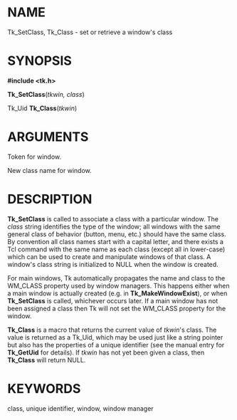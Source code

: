 # NAME

Tk_SetClass, Tk_Class - set or retrieve a window\'s class

# SYNOPSIS

**#include \<tk.h\>**

**Tk_SetClass**(*tkwin, class*)

Tk_Uid **Tk_Class**(*tkwin*)

# ARGUMENTS

Token for window.

New class name for window.

# DESCRIPTION

**Tk_SetClass** is called to associate a class with a particular window.
The *class* string identifies the type of the window; all windows with
the same general class of behavior (button, menu, etc.) should have the
same class. By convention all class names start with a capital letter,
and there exists a Tcl command with the same name as each class (except
all in lower-case) which can be used to create and manipulate windows of
that class. A window\'s class string is initialized to NULL when the
window is created.

For main windows, Tk automatically propagates the name and class to the
WM_CLASS property used by window managers. This happens either when a
main window is actually created (e.g. in **Tk_MakeWindowExist**), or
when **Tk_SetClass** is called, whichever occurs later. If a main window
has not been assigned a class then Tk will not set the WM_CLASS property
for the window.

**Tk_Class** is a macro that returns the current value of *tkwin*\'s
class. The value is returned as a Tk_Uid, which may be used just like a
string pointer but also has the properties of a unique identifier (see
the manual entry for **Tk_GetUid** for details). If *tkwin* has not yet
been given a class, then **Tk_Class** will return NULL.

# KEYWORDS

class, unique identifier, window, window manager
